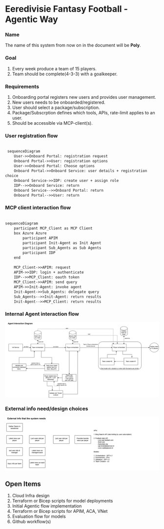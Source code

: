 # Eeredivisie Fantasy Football - Agentic Way

### Name

The name of this system from now on in the document will be **Poly**.

### Goal
1. Every week produce a team of 15 players.
2. Team should be complete(4-3-3) with a goalkeeper.

### Requirements
1. Onboarding portal registers new users and provides user management.
2. New users needs to be onboarded/registered.
3. User should select a package/subscription.
4. Package/Subscrption defines which tools, APIs, rate-limit applies to an user.
5. Should be accessible via MCP-client(s).


### User registration flow

```mermaid

 sequenceDiagram
    User->>Onboard Portal: registration request
    Onboard Portal->>User: registration options
    User->>Onboard Portal: Choose options
    Onboard Portal->>Onboard Service: user details + registration choice
    Onboard Service->>IDP: create user + assign role
    IDP-->>Onboard Service: return
    Onboard Service-->>Onboard Portal: return
    Onboard Portal-->>User: return 

```

### MCP client interaction flow

```mermaid

sequenceDiagram
    participant MCP_Client as MCP Client
    box Azure Azure
        participant APIM
        participant Init-Agent as Init Agent
        participant Sub_Agents as Sub Agents
        participant IDP
    end

    MCP_Client->>APIM: request
    APIM->>IDP: login + authenticate
    IDP-->>MCP_Client: oauth token
    MCP_Client->>APIM: send query
    APIM->>Init-Agent: invoke agent
    Init-Agent->>Sub_Agents: delegate query
    Sub_Agents-->>Init-Agent: return results
    Init-Agent-->>MCP_Client: return results 

```

### Internal Agent interaction flow

![data and control flow inside Poly](./architecture/agent-interaction.png)


### External info need/design choices

![external info and design choices](./architecture/external_info.png)


## Open Items

1. Cloud Infra design
2. Terraform or Bicep scripts for model deployments
3. Initial Agentic flow implementation
4. Terraform or Bicep scripts for APIM, ACA, VNet
5. Evaluation flow for models
6. Github workflow(s)